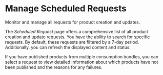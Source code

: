 <!-- loio72369814b84849fba034f13954f3c558 -->

# Manage Scheduled Requests

Monitor and manage all requests for product creation and updates.

The *Scheduled Request* page offers a comprehensive list of all product creation and update requests. You have the ability to search for specific requests. By default, these requests are filtered by a 7-day period. Additionally, you can refresh the displayed content and status.

If you have published products from multiple consumption bundles, you can select a request to view detailed information about which products have not been published and the reasons for any failures.

